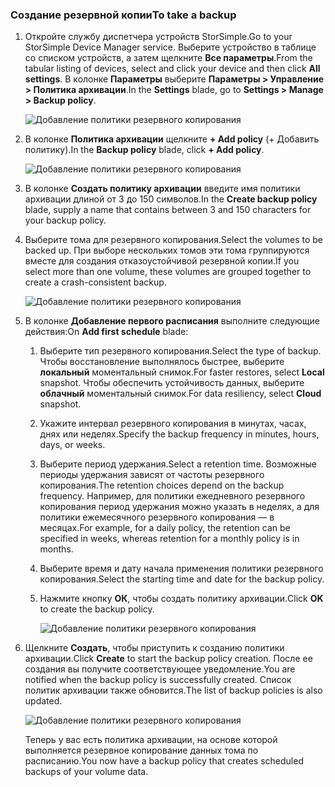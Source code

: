 <!--author=alkohli last changed: 01/12/17-->

### <a name="to-take-a-backup"></a><span data-ttu-id="60ed0-101">Создание резервной копии</span><span class="sxs-lookup"><span data-stu-id="60ed0-101">To take a backup</span></span>

1. <span data-ttu-id="60ed0-102">Откройте службу диспетчера устройств StorSimple.</span><span class="sxs-lookup"><span data-stu-id="60ed0-102">Go to your StorSimple Device Manager service.</span></span> <span data-ttu-id="60ed0-103">Выберите устройство в таблице со списком устройств, а затем щелкните **Все параметры**.</span><span class="sxs-lookup"><span data-stu-id="60ed0-103">From the tabular listing of devices, select and click your device and then click **All settings**.</span></span> <span data-ttu-id="60ed0-104">В колонке **Параметры** выберите **Параметры > Управление > Политика архивации**.</span><span class="sxs-lookup"><span data-stu-id="60ed0-104">In the **Settings** blade, go to **Settings > Manage > Backup policy**.</span></span>

    ![Добавление политики резервного копирования](./media/storsimple-8000-take-backup/step8takebu1.png)

2. <span data-ttu-id="60ed0-106">В колонке **Политика архивации** щелкните **+ Add policy** (+ Добавить политику).</span><span class="sxs-lookup"><span data-stu-id="60ed0-106">In the **Backup policy** blade, click **+ Add policy**.</span></span>

    ![Добавление политики резервного копирования](./media/storsimple-8000-take-backup/step8takebu2.png)

3. <span data-ttu-id="60ed0-108">В колонке **Создать политику архивации** введите имя политики архивации длиной от 3 до 150 символов.</span><span class="sxs-lookup"><span data-stu-id="60ed0-108">In the **Create backup policy** blade, supply a name that contains between 3 and 150 characters for your backup policy.</span></span>

4. <span data-ttu-id="60ed0-109">Выберите тома для резервного копирования.</span><span class="sxs-lookup"><span data-stu-id="60ed0-109">Select the volumes to be backed up.</span></span> <span data-ttu-id="60ed0-110">При выборе нескольких томов эти тома группируются вместе для создания отказоустойчивой резервной копии.</span><span class="sxs-lookup"><span data-stu-id="60ed0-110">If you select more than one volume, these volumes are grouped together to create a crash-consistent backup.</span></span>

    ![Добавление политики резервного копирования](./media/storsimple-8000-take-backup/step8takebu4.png)

5. <span data-ttu-id="60ed0-112">В колонке **Добавление первого расписания** выполните следующие действия:</span><span class="sxs-lookup"><span data-stu-id="60ed0-112">On **Add first schedule** blade:</span></span>

    1. <span data-ttu-id="60ed0-113">Выберите тип резервного копирования.</span><span class="sxs-lookup"><span data-stu-id="60ed0-113">Select the type of backup.</span></span> <span data-ttu-id="60ed0-114">Чтобы восстановление выполнялось быстрее, выберите **локальный** моментальный снимок.</span><span class="sxs-lookup"><span data-stu-id="60ed0-114">For faster restores, select **Local** snapshot.</span></span> <span data-ttu-id="60ed0-115">Чтобы обеспечить устойчивость данных, выберите **облачный** моментальный снимок.</span><span class="sxs-lookup"><span data-stu-id="60ed0-115">For data resiliency, select **Cloud** snapshot.</span></span>
    2. <span data-ttu-id="60ed0-116">Укажите интервал резервного копирования в минутах, часах, днях или неделях.</span><span class="sxs-lookup"><span data-stu-id="60ed0-116">Specify the backup frequency in minutes, hours, days, or weeks.</span></span>
    3. <span data-ttu-id="60ed0-117">Выберите период удержания.</span><span class="sxs-lookup"><span data-stu-id="60ed0-117">Select a retention time.</span></span> <span data-ttu-id="60ed0-118">Возможные периоды удержания зависят от частоты резервного копирования.</span><span class="sxs-lookup"><span data-stu-id="60ed0-118">The retention choices depend on the backup frequency.</span></span> <span data-ttu-id="60ed0-119">Например, для политики ежедневного резервного копирования период удержания можно указать в неделях, а для политики ежемесячного резервного копирования — в месяцах.</span><span class="sxs-lookup"><span data-stu-id="60ed0-119">For example, for a daily policy, the retention can be specified in weeks, whereas retention for a monthly policy is in months.</span></span>
    4. <span data-ttu-id="60ed0-120">Выберите время и дату начала применения политики резервного копирования.</span><span class="sxs-lookup"><span data-stu-id="60ed0-120">Select the starting time and date for the backup policy.</span></span>
    5. <span data-ttu-id="60ed0-121">Нажмите кнопку **ОК**, чтобы создать политику архивации.</span><span class="sxs-lookup"><span data-stu-id="60ed0-121">Click **OK** to create the backup policy.</span></span>

        ![Добавление политики резервного копирования](./media/storsimple-8000-take-backup/step8takebu5.png) 

6. <span data-ttu-id="60ed0-123">Щелкните **Создать**, чтобы приступить к созданию политики архивации.</span><span class="sxs-lookup"><span data-stu-id="60ed0-123">Click **Create** to start the backup policy creation.</span></span> <span data-ttu-id="60ed0-124">После ее создания вы получите соответствующее уведомление.</span><span class="sxs-lookup"><span data-stu-id="60ed0-124">You are notified when the backup policy is successfully created.</span></span> <span data-ttu-id="60ed0-125">Список политик архивации также обновится.</span><span class="sxs-lookup"><span data-stu-id="60ed0-125">The list of backup policies is also updated.</span></span>
      
      ![Добавление политики резервного копирования](./media/storsimple-8000-take-backup/step8takebu9.png)
      
      <span data-ttu-id="60ed0-127">Теперь у вас есть политика архивации, на основе которой выполняется резервное копирование данных тома по расписанию.</span><span class="sxs-lookup"><span data-stu-id="60ed0-127">You now have a backup policy that creates scheduled backups of your volume data.</span></span>




